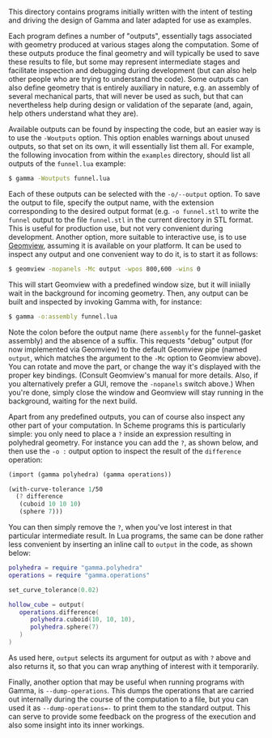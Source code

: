 This directory contains programs initially written with the intent of testing
and driving the design of Gamma and later adapted for use as examples.

Each program defines a number of "outputs", essentially tags associated with
geometry produced at various stages along the computation.  Some of these
outputs produce the final geometry and will typically be used to save these
results to file, but some may represent intermediate stages and facilitate
inspection and debugging during development (but can also help other people who
are trying to understand the code).  Some outputs can also define geometry that
is entirely auxiliary in nature, e.g. an assembly of several mechanical parts,
that will never be used as such, but that can nevertheless help during design or
validation of the separate (and, again, help others understand what they are).

Available outputs can be found by inspecting the code, but an easier way is to
use the `-Woutputs` option.  This option enables warnings about unused outputs,
so that set on its own, it will essentially list them all.  For example, the
following invocation from within the `examples` directory, should list all
outputs of the `funnel.lua` example:

```bash
$ gamma -Woutputs funnel.lua
```

Each of these outputs can be selected with the `-o/--output` option.  To save
the output to file, specify the output name, with the extension corresponding to
the desired output format (e.g. `-o funnel.stl` to write the `funnel` output to
the file `funnel.stl` in the current directory in STL format.  This is useful
for production use, but not very convenient during development.  Another option,
more suitable to interactive use, is to use
[Geomview](http://www.geomview.org/), assuming it is available on your platform.
It can be used to inspect any output and one convenient way to do it, is to
start it as follows:

```bash
$ geomview -nopanels -Mc output -wpos 800,600 -wins 0
```

This will start Geomview with a predefined window size, but it will iniially
wait in the background for incoming geometry.  Then, any output can be built and
inspected by invoking Gamma with, for instance:

```bash
$ gamma -o:assembly funnel.lua
```

Note the colon before the output name (here `assembly` for the funnel-gasket
assembly) and the absence of a suffix.  This requests "debug" output (for now
implemented via Geomview) to the default Geomview pipe (named `output`, which
matches the argument to the `-Mc` option to Geomview above).  You can rotate and
move the part, or change the way it's displayed with the proper key bindings.
(Consult Geomview's manual for more details.  Also, if you alternatively prefer
a GUI, remove the `-nopanels` switch above.)  When you're done, simply close the
window and Geomview will stay running in the background, waiting for the next
build.

Apart from any predefined outputs, you can of course also inspect any other part
of your computation.  In Scheme programs this is particularly simple: you only
need to place a `?` inside an expression resulting in polyhedral geometry.  For
instance you can add the `?`, as shown below, and then use the `-o :` output
option to inspect the result of the `difference` operation:

```Scheme
(import (gamma polyhedra) (gamma operations))

(with-curve-tolerance 1/50
  (? difference
   (cuboid 10 10 10)
   (sphere 7)))
```

You can then simply remove the `?`, when you've lost interest in that particular
intermediate result.  In Lua programs, the same can be done rather less
convenient by inserting an inline call to `output` in the code, as shown below:

```Lua
polyhedra = require "gamma.polyhedra"
operations = require "gamma.operations"

set_curve_tolerance(0.02)

hollow_cube = output(
   operations.difference(
      polyhedra.cuboid(10, 10, 10),
      polyhedra.sphere(7)
   )
)
```

As used here, `output` selects its argument for output as with `?` above and
also returns it, so that you can wrap anything of interest with it temporarily.

Finally, another option that may be useful when running programs with Gamma, is
`--dump-operations`.  This dumps the operations that are carried out internally
during the course of the computation to a file, but you can used it as
`--dump-operations=-` to print them to the standard output.  This can serve to
provide some feedback on the progress of the execution and also some insight
into its inner workings.
